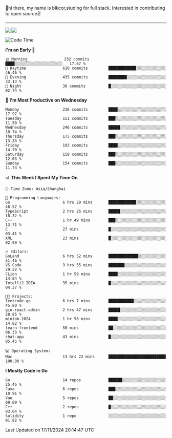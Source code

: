 👋hi there, my name is blkcor,studing for full stack.
Interested in contributing to open source✌️

<hr/>

![](https://github-readme-stats.vercel.app/api?username=blkcor)
<a href="https://github.com/blkcor/github-readme-stats">
    <img align="left" src="https://github-readme-stats.vercel.app/api/top-langs/?username=blkcor&hide=jupyter%20notebook,shaderlab,tex,c%23&langs_count=9" />
</a>


<!--START_SECTION:waka-->
![Code Time](http://img.shields.io/badge/Code%20Time-1%2C433%20hrs%2019%20mins-blue)

**I'm an Early 🐤** 

```text
🌞 Morning                232 commits         ████░░░░░░░░░░░░░░░░░░░░░   17.67 % 
🌆 Daytime                610 commits         ████████████░░░░░░░░░░░░░   46.46 % 
🌃 Evening                435 commits         ████████░░░░░░░░░░░░░░░░░   33.13 % 
🌙 Night                  36 commits          █░░░░░░░░░░░░░░░░░░░░░░░░   02.74 % 
```
📅 **I'm Most Productive on Wednesday** 

```text
Monday                   236 commits         ████░░░░░░░░░░░░░░░░░░░░░   17.97 % 
Tuesday                  151 commits         ███░░░░░░░░░░░░░░░░░░░░░░   11.50 % 
Wednesday                246 commits         █████░░░░░░░░░░░░░░░░░░░░   18.74 % 
Thursday                 175 commits         ███░░░░░░░░░░░░░░░░░░░░░░   13.33 % 
Friday                   193 commits         ████░░░░░░░░░░░░░░░░░░░░░   14.70 % 
Saturday                 158 commits         ███░░░░░░░░░░░░░░░░░░░░░░   12.03 % 
Sunday                   154 commits         ███░░░░░░░░░░░░░░░░░░░░░░   11.73 % 
```


📊 **This Week I Spent My Time On** 

```text
🕑︎ Time Zone: Asia/Shanghai

💬 Programming Languages: 
Go                       6 hrs 29 mins       ████████████░░░░░░░░░░░░░   48.57 % 
TypeScript               2 hrs 26 mins       █████░░░░░░░░░░░░░░░░░░░░   18.32 % 
C++                      1 hr 49 mins        ███░░░░░░░░░░░░░░░░░░░░░░   13.71 % 
C                        27 mins             █░░░░░░░░░░░░░░░░░░░░░░░░   03.41 % 
XML                      23 mins             █░░░░░░░░░░░░░░░░░░░░░░░░   02.99 % 

🔥 Editors: 
GoLand                   6 hrs 52 mins       █████████████░░░░░░░░░░░░   51.46 % 
VS Code                  3 hrs 55 mins       ███████░░░░░░░░░░░░░░░░░░   29.32 % 
CLion                    1 hr 59 mins        ████░░░░░░░░░░░░░░░░░░░░░   14.84 % 
IntelliJ IDEA            35 mins             █░░░░░░░░░░░░░░░░░░░░░░░░   04.37 % 

🐱‍💻 Projects: 
leetcode-go              6 hrs 7 mins        ███████████░░░░░░░░░░░░░░   45.80 % 
gin-react-admin          2 hrs 47 mins       █████░░░░░░░░░░░░░░░░░░░░   20.85 % 
miniob-2024              1 hr 58 mins        ████░░░░░░░░░░░░░░░░░░░░░   14.82 % 
learn-frontend           50 mins             ██░░░░░░░░░░░░░░░░░░░░░░░   06.33 % 
chat-app                 43 mins             █░░░░░░░░░░░░░░░░░░░░░░░░   05.45 % 

💻 Operating System: 
Mac                      13 hrs 22 mins      █████████████████████████   100.00 % 
```

**I Mostly Code in Go** 

```text
Go                       14 repos            ██████░░░░░░░░░░░░░░░░░░░   25.45 % 
Java                     6 repos             ███░░░░░░░░░░░░░░░░░░░░░░   10.91 % 
Vue                      5 repos             ██░░░░░░░░░░░░░░░░░░░░░░░   09.09 % 
C++                      2 repos             █░░░░░░░░░░░░░░░░░░░░░░░░   03.64 % 
Solidity                 1 repo              ░░░░░░░░░░░░░░░░░░░░░░░░░   01.82 % 
```




 Last Updated on 17/11/2024 20:14:47 UTC
<!--END_SECTION:waka-->


